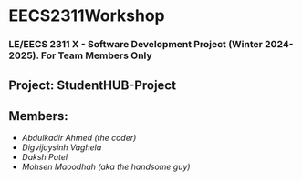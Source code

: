 # EECS2311Workshop

### LE/EECS 2311 X - Software Development Project (Winter 2024-2025).  For Team Members Only  

## Project: StudentHUB-Project

## Members: 

 - *Abdulkadir Ahmed (the coder)*
 - *Digvijaysinh Vaghela*
 - *Daksh Patel*
 - *Mohsen Maoodhah (aka the handsome guy)*
